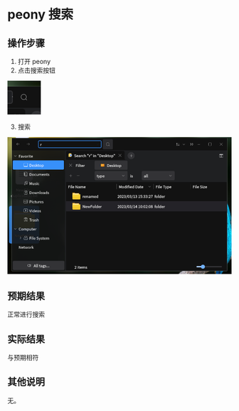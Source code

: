 # peony 搜索

## 操作步骤
1. 打开 peony
2. 点击搜索按钮

![peony_搜索-1](./img/peony_搜索-1.png)

3. 搜索

![peony_搜索-2](./img/peony_搜索-2.png)

## 预期结果
正常进行搜索
## 实际结果
与预期相符
## 其他说明
无。
